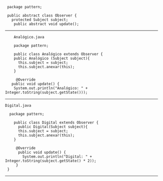      package pattern;

     public abstract class Observer {
	   protected Subject subject;
	    public abstract void update();

<hr>

        Analógico.java
       
        package pattern;

        public class Analógico extends Observer {
      	public Analógico (Subject subject){
	      this.subject = subject;
	      this.subject.anexar(this);
     	}

	     @Override
	   public void update() {
		System.out.println("Analógico: " + Integer.toString(subject.getState()));		
    
    
 <hr>
 
    Digital.java
    
      package pattern;

        public class Digital extends Observer {
	      public Digital(Subject subject){
	      this.subject = subject;
	      this.subject.anexar(this);
	    }

	     @Override
	      public void update() {
		    System.out.println("Digital: " + Integer.toString(subject.getState() * 2));		
	     }    	
     }

<hr>

      

    
